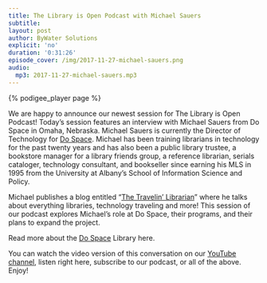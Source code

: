 ```yaml
---
title: The Library is Open Podcast with Michael Sauers
subtitle:
layout: post
author: ByWater Solutions
explicit: 'no'
duration: '0:31:26'
episode_cover: /img/2017-11-27-michael-sauers.png
audio:
  mp3: 2017-11-27-michael-sauers.mp3
---
```


{% podigee_player page %}

We are happy to announce our newest session for The Library is Open Podcast! Today’s session features an interview with Michael Sauers from Do Space in Omaha, Nebraska. Michael Sauers is currently the Director of Technology for [Do Space](http://dospace.org/). Michael has been training librarians in technology for the past twenty years and has also been a public library trustee, a bookstore manager for a library friends group, a reference librarian, serials cataloger, technology consultant, and bookseller since earning his MLS in 1995 from the University at Albany’s School of Information Science and Policy.

Michael publishes a blog entitled “[The Travelin’ Librarian](https://travelinlibrarian.info/)” where he talks about everything libraries,  technology traveling and more! This session of our podcast explores Michael’s role at Do Space, their programs, and their plans to expand the project.

Read more about the [Do Space](http://www.dospace.org/about/) Library here.

You can watch the video version of this conversation on our [YouTube channel](https://www.youtube.com/playlist?list=PLV_OXyJ1D3Bi8zmgDWnaDz2d35FkC6j-v), listen right here, subscribe to our podcast, or all of the above. Enjoy!
